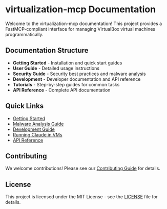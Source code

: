 # virtualization-mcp Documentation

Welcome to the virtualization-mcp documentation! This project provides a FastMCP-compliant interface for managing VirtualBox virtual machines programmatically.

## Documentation Structure

- **Getting Started** - Installation and quick start guides
- **User Guide** - Detailed usage instructions
- **Security Guide** - Security best practices and malware analysis
- **Development** - Developer documentation and API reference
- **Tutorials** - Step-by-step guides for common tasks
- **API Reference** - Complete API documentation

## Quick Links

- [Getting Started](index.md)
- [Malware Analysis Guide](security/malware_analysis.md)
- [Development Guide](development/guide.md)
- [Running Claude in VMs](tutorials/claude_in_vm.md)
- [API Reference](api/README.md)

## Contributing

We welcome contributions! Please see our [Contributing Guide](CONTRIBUTING.md) for details.

## License

This project is licensed under the MIT License - see the [LICENSE](LICENSE) file for details.



